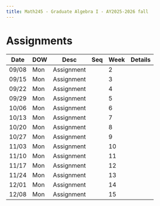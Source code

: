```yaml
---
title: Math245 - Graduate Algebra I - AY2025-2026 fall
---
```


# **Assignments**
  

  | Date  | DOW | Desc       | Seq | Week | Details |
  |-------|-----|------------|-----|------|---------|
  | 09/08 | Mon | Assignment |     | 2    |         |
  | 09/15 | Mon | Assignment |     | 3    |         |
  | 09/22 | Mon | Assignment |     | 4    |         |
  | 09/29 | Mon | Assignment |     | 5    |         |
  | 10/06 | Mon | Assignment |     | 6    |         |
  | 10/13 | Mon | Assignment |     | 7    |         |
  | 10/20 | Mon | Assignment |     | 8    |         |
  | 10/27 | Mon | Assignment |     | 9    |         |
  | 11/03 | Mon | Assignment |     | 10   |         |
  | 11/10 | Mon | Assignment |     | 11   |         |
  | 11/17 | Mon | Assignment |     | 12   |         |
  | 11/24 | Mon | Assignment |     | 13   |         |
  | 12/01 | Mon | Assignment |     | 14   |         |
  | 12/08 | Mon | Assignment |     | 15   |         |
